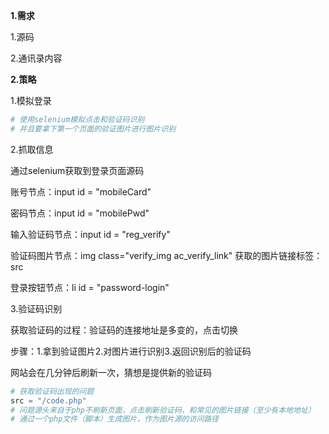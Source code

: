 **1.需求**

1.源码

2.通讯录内容

**2.策略**

1.模拟登录

```python
# 使用selenium模拟点击和验证码识别
# 并且要拿下第一个页面的验证图片进行图片识别
```

2.抓取信息

通过selenium获取到登录页面源码

账号节点：input id = "mobileCard"

密码节点：input id = "mobilePwd"

输入验证码节点：input id = "reg_verify"

验证码图片节点：img class="verify_img ac_verify_link" 获取的图片链接标签：src

登录按钮节点：li id = "password-login"

3.验证码识别

获取验证码的过程：验证码的连接地址是多变的，点击切换

步骤：1.拿到验证图片2.对图片进行识别3.返回识别后的验证码

网站会在几分钟后刷新一次，猜想是提供新的验证码

```python
# 获取验证码出现的问题
src = "/code.php"
# 问题源头来自于php不刷新页面，点击刷新验证码，和常见的图片链接（至少有本地地址）
# 通过一个php文件（脚本）生成图片，作为图片源的访问路径
```

